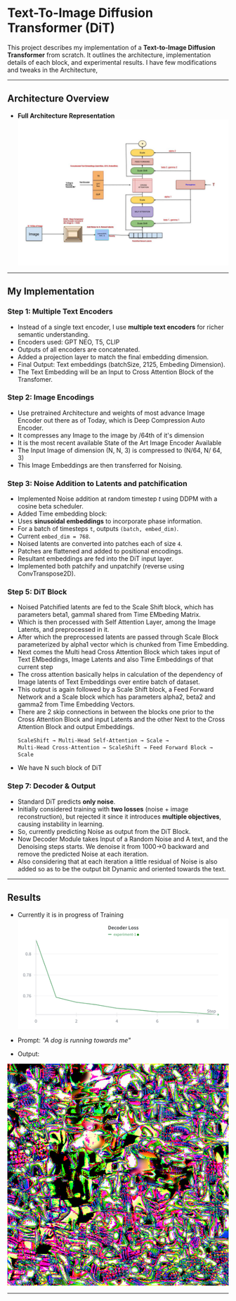 # Text-To-Image Diffusion Transformer (DiT)

This project describes my implementation of a **Text-to-Image Diffusion Transformer** from scratch. It outlines the architecture, implementation details of each block, and experimental results. I have few modifications and tweaks in the Architecture, 

---

## Architecture Overview

* **Full Architecture Representation**
  ![Architecture](Images/architecture.jpg)

---

## My Implementation

### Step 1: Multiple Text Encoders
* Instead of a single text encoder, I use **multiple text encoders** for richer semantic understanding.
* Encoders used: GPT NEO, T5, CLIP
* Outputs of all encoders are concatenated.
* Added a projection layer to match the final embedding dimension.
* Final Output: Text embeddings (batchSize, 2125, Embeding Dimension).
* The Text Embedding will be an Input to Cross Attention Block of the Transfomer.


### Step 2: Image Encodings
* Use pretrained Architecture and weights of most advance Image Encoder out there as of Today, which is Deep Compression Auto Encoder.
* It compresses any Image to the image by /64th of it's dimension
* It is the most recent available State of the Art Image Encoder Available
* The Input Image of dimension (N, N, 3) is compressed to (N/64, N/ 64, 3)
* This Image Embeddings are then transferred for Noising.


### Step 3: Noise Addition to Latents and patchification

* Implemented Noise addition at random timestep *t* using DDPM with a cosine beta scheduler.
* Added Time embedding block:
* Uses **sinusoidal embeddings** to incorporate phase information.
* For a batch of timesteps `t`, outputs `(batch, embed_dim)`.
* Current `embed_dim = 768`.
* Noised latents are converted into patches each of size `4`.
* Patches are flattened and added to positional encodings.
* Resultant embeddings are fed into the DiT input layer.
* Implemented both patchify and unpatchify (reverse using ConvTranspose2D).

### Step 5: DiT Block
* Noised Patchified latents are fed to the Scale Shift block, which has parameters beta1, gamma1 shared from Time EMbeding Matrix.
* Which is then processed with Self Attention Layer, among the Image Latents, and preprocessed in it.
* After which the preprocessed latents are passed through Scale Block parameterized by alpha1 vector which is chunked from Time Embedding.
* Next comes the Multi head Cross Attention Block which takes input of Text EMbeddings, Image Latents and also Time Embeddings of that current step
* The cross attention basically helps in calculation of the dependency of Image latents of Text Embeddings over entire batch of dataset.
* This output is again followed by a Scale Shift block, a Feed Forward Network and a Scale block which has parameters alpha2, beta2 and gamma2 from Time Embedding Vectors.
* There are 2 skip connections in between the blocks one prior to the Cross Attention Block and input Latents and the other Next to the Cross Attention Block and output Embeddings.
  ```
  ScaleShift → Multi-Head Self-Attention → Scale →
  Multi-Head Cross-Attention → ScaleShift → Feed Forward Block → Scale
  ```
* We have N such block of DiT

### Step 7: Decoder & Output
* Standard DiT predicts **only noise**.
* Initially considered training with **two losses** (noise + image reconstruction), but rejected it since it introduces **multiple objectives**, causing instability in learning.
* So, currently predicting Noise as output from the DiT Block.
* Now Decoder Module takes Input of a Random Noise and A text, and the Denoising steps starts. We denoise it from 1000->0 backward and remove the predicted Noise at each iteration. 
* Also considering that at each iteration a little residual of Noise is also added so as to be the output bit Dynamic and oriented towards the text.

---

## Results
  * Currently it is in progress of Training
  ![Training Epochs](Images/trainingEpochs.png)

  * Prompt: *"A dog is running towards me"*
  * Output:

  ![Generated Output](Images/out_E8.png)


---